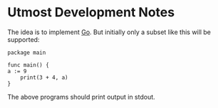 # Utmost Development Notes

The idea is to implement [Go](https://golang.org/ref/spec).  But initially only a subset like this will be supported:

    package main

    func main() {
	a := 9
    	print(3 + 4, a)
    }

The above programs should print output in stdout.
